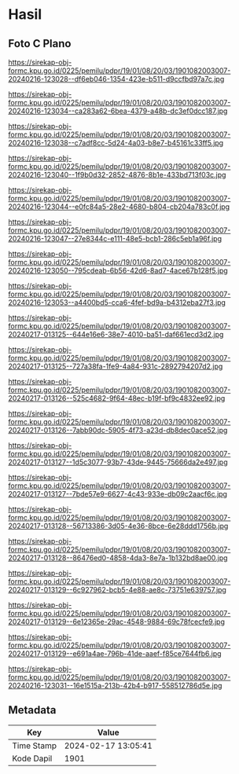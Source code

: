 # Hasil

## Foto C Plano

https://sirekap-obj-formc.kpu.go.id/0225/pemilu/pdpr/19/01/08/20/03/1901082003007-20240216-123028--df6eb046-1354-423e-b511-d9ccfbd97a7c.jpg

https://sirekap-obj-formc.kpu.go.id/0225/pemilu/pdpr/19/01/08/20/03/1901082003007-20240216-123034--ca283a62-6bea-4379-a48b-dc3ef0dcc187.jpg

https://sirekap-obj-formc.kpu.go.id/0225/pemilu/pdpr/19/01/08/20/03/1901082003007-20240216-123038--c7adf8cc-5d24-4a03-b8e7-b45161c33ff5.jpg

https://sirekap-obj-formc.kpu.go.id/0225/pemilu/pdpr/19/01/08/20/03/1901082003007-20240216-123040--1f9b0d32-2852-4876-8b1e-433bd713f03c.jpg

https://sirekap-obj-formc.kpu.go.id/0225/pemilu/pdpr/19/01/08/20/03/1901082003007-20240216-123044--e0fc84a5-28e2-4680-b804-cb204a783c0f.jpg

https://sirekap-obj-formc.kpu.go.id/0225/pemilu/pdpr/19/01/08/20/03/1901082003007-20240216-123047--27e8344c-e111-48e5-bcb1-286c5eb1a96f.jpg

https://sirekap-obj-formc.kpu.go.id/0225/pemilu/pdpr/19/01/08/20/03/1901082003007-20240216-123050--795cdeab-6b56-42d6-8ad7-4ace67b128f5.jpg

https://sirekap-obj-formc.kpu.go.id/0225/pemilu/pdpr/19/01/08/20/03/1901082003007-20240216-123053--a4400bd5-cca6-4fef-bd9a-b4312eba27f3.jpg

https://sirekap-obj-formc.kpu.go.id/0225/pemilu/pdpr/19/01/08/20/03/1901082003007-20240217-013125--644e16e6-38e7-4010-ba51-daf661ecd3d2.jpg

https://sirekap-obj-formc.kpu.go.id/0225/pemilu/pdpr/19/01/08/20/03/1901082003007-20240217-013125--727a38fa-1fe9-4a84-931c-2892794207d2.jpg

https://sirekap-obj-formc.kpu.go.id/0225/pemilu/pdpr/19/01/08/20/03/1901082003007-20240217-013126--525c4682-9f64-48ec-b19f-bf9c4832ee92.jpg

https://sirekap-obj-formc.kpu.go.id/0225/pemilu/pdpr/19/01/08/20/03/1901082003007-20240217-013126--7abb90dc-5905-4f73-a23d-db8dec0ace52.jpg

https://sirekap-obj-formc.kpu.go.id/0225/pemilu/pdpr/19/01/08/20/03/1901082003007-20240217-013127--1d5c3077-93b7-43de-9445-75666da2e497.jpg

https://sirekap-obj-formc.kpu.go.id/0225/pemilu/pdpr/19/01/08/20/03/1901082003007-20240217-013127--7bde57e9-6627-4c43-933e-db09c2aacf6c.jpg

https://sirekap-obj-formc.kpu.go.id/0225/pemilu/pdpr/19/01/08/20/03/1901082003007-20240217-013128--56713386-3d05-4e36-8bce-6e28ddd1756b.jpg

https://sirekap-obj-formc.kpu.go.id/0225/pemilu/pdpr/19/01/08/20/03/1901082003007-20240217-013128--86476ed0-4858-4da3-8e7a-1b132bd8ae00.jpg

https://sirekap-obj-formc.kpu.go.id/0225/pemilu/pdpr/19/01/08/20/03/1901082003007-20240217-013129--6c927962-bcb5-4e88-ae8c-73751e639757.jpg

https://sirekap-obj-formc.kpu.go.id/0225/pemilu/pdpr/19/01/08/20/03/1901082003007-20240217-013129--6e12365e-29ac-4548-9884-69c78fcecfe9.jpg

https://sirekap-obj-formc.kpu.go.id/0225/pemilu/pdpr/19/01/08/20/03/1901082003007-20240217-013129--e691a4ae-796b-41de-aaef-f85ce7644fb6.jpg

https://sirekap-obj-formc.kpu.go.id/0225/pemilu/pdpr/19/01/08/20/03/1901082003007-20240216-123031--16e1515a-213b-42b4-b917-558512786d5e.jpg


## Metadata

| Key        | Value               |
| ---------- | ------------------- |
| Time Stamp | 2024-02-17 13:05:41 |
| Kode Dapil | 1901                |




